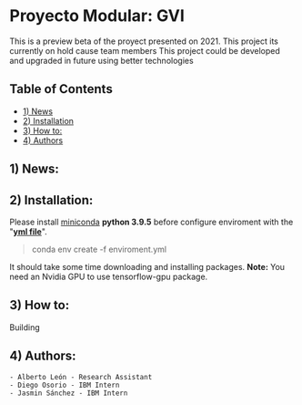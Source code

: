 # Proyecto Modular: GVI 
This is a preview beta of the proyect presented on 2021.
This project its currently on hold cause team members
This project could be developed and upgraded in future using better technologies

## Table of Contents
  * [1) News](#1-news)
  * [2) Installation](#2-installation)
  * [3) How to:](#3-how-to)
  * [4) Authors](#4-authors)

## 1) News:

## 2) Installation:
Please install [miniconda](https://docs.conda.io/en/latest/miniconda.html) **python 3.9.5** before configure enviroment with the "**[yml file](./enviroment.yml)**".

> conda env create -f enviroment.yml

It should take some time downloading and installing packages. 
**Note:** You need an Nvidia GPU to use tensorflow-gpu package.

## 3) How to:
Building

## 4) Authors:
```
- Alberto León - Research Assistant
- Diego Osorio - IBM Intern
- Jasmin Sánchez - IBM Intern
```
